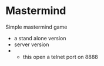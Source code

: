 # Mastermind
Simple mastermind game
- a stand alone version
- server version
- - this open a telnet port on 8888
 
